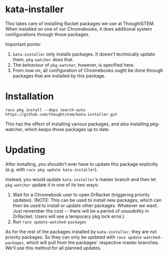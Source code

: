 kata-installer
==============

This takes care of installing Racket packages we use at ThoughtSTEM.
When installed on one of our Chromebooks, it does additional system configurations through those packages.

Important points:

1) `kata-installer` only installs packages.  It doesn't technically update them.  `pkg-watcher` does that.
2) The *behaviour* of `pkg-watcher`, however, is specified here.  
3) From now on, all configuration of Chromebooks ought be done through packages that are installed by this package.  


# Installation

```
raco pkg install --deps search-auto https://github.com/thoughtstem/kata-installer.git
```

This has the effect of installing various packages, and also installing pkg-watcher, which keeps those packages up to date.

# Updating

After installing, you shouldn't ever have to update this package explicitly (e.g. with `raco pkg update kata-installer`). 

Instead, you would update `kata-installer`'s master branch and then let `pkg-watcher` update it in one of its two ways:

1) Wait for a Chromebook user to open DrRacket (triggering priority updates).  (NOTE: This can be used to install new packages, which can then be used to install or update other packages.  Whatever we want.  Just remember the cost -- there will be a period of unusability in DrRacket.  Users will see a temporary pkg lock error.)
2) Run `raco update-watched-packages`

As for the rest of the packages installed by `kata-installer`, they are not priority packages.  So they can only be updated with `raco update-watched-packages`, which will pull from the packages' respective master branches.  We'll use this method for all planned updates.
